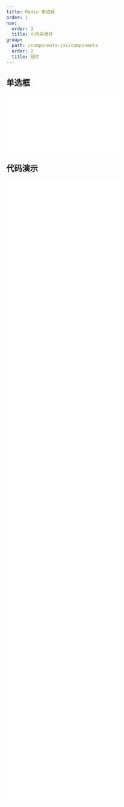 ```yaml
---
title: Radio 单选框
order: 1
nav:
  order: 3
  title: 小优采组件
group:
  path: /components-jxc/components
  order: 2
  title: 组件
---
```


## 单选框

<div>
<embed src="@docs-common/radio/index.md"></embed>
</div>
        
## 代码演示

<Row gutter=8>

  <Col span=12>
    
  <div class="code-box"><embed src="@abiz-rc-jxc/radio/demo/basic-radio-jxc.md"></embed></div>
          
  <div class="code-box"><embed src="@abiz-rc-jxc/radio/demo/radiogroup-radio-jxc.md"></embed></div>
          
  <div class="code-box"><embed src="@abiz-rc-jxc/radio/demo/radiogroup-options-radio-jxc.md"></embed></div>
          
  <div class="code-box"><embed src="@abiz-rc-jxc/radio/demo/radiogroup-with-name-radio-jxc.md"></embed></div>
          
  <div class="code-box"><embed src="@abiz-rc-jxc/radio/demo/radiobutton-solid-radio-jxc.md"></embed></div>
          
  </Col>
          
  <Col span=12>
    
  <div class="code-box"><embed src="@abiz-rc-jxc/radio/demo/disabled-radio-jxc.md"></embed></div>
          
  <div class="code-box"><embed src="@abiz-rc-jxc/radio/demo/radiogroup-more-radio-jxc.md"></embed></div>
          
  <div class="code-box"><embed src="@abiz-rc-jxc/radio/demo/radiobutton-radio-jxc.md"></embed></div>
          
  <div class="code-box"><embed src="@abiz-rc-jxc/radio/demo/size-radio-jxc.md"></embed></div>
          
  <div class="code-box"><embed src="@abiz-rc-jxc/radio/demo/badge-radio-jxc.md"></embed></div>
          
  </Col>
          
</Row>
        
<div><embed src="@docs-common/radio/index-api.md"></embed><div>
        